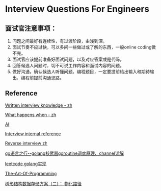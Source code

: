 # Interview Questions For Engineers

## 面试官注意事项：
1. 问题之间最好有连续性，有过渡阶段，由浅到深。
2. 面试节奏不应过快，可以多问一些做过或了解的东西，一般online coding做不完。
3. 面试官应该提前准备好面试问题，以及对应答案或是代码。
4. 回答候选人问题时，切不可说工作内容和面试内容的问题。
5. 做好沟通，确认候选人听懂问题。编程题目，一定要提前给出输入和期待输出，编程前提前沟通思路。

## Reference

[Written interview knowledge - zh](https://hit-alibaba.github.io/interview/index.html)

[What happens when - zh](https://github.com/skyline75489/what-happens-when-zh_CN)

[AI](https://github.com/imhuay/Algorithm_Interview_Notes-Chinese)

[Interview internal reference](https://github.com/0voice/interview_internal_reference)

[Reverse interview zh](https://github.com/yifeikong/reverse-interview-zh)

[go语言之行--golang核武器goroutine调度原理、channel详解](https://www.cnblogs.com/wdliu/p/9272220.html)

[leetcode golang实现](https://github.com/huangxingx/leetcode)

[The-Art-Of-Programming](https://github.com/julycoding/The-Art-Of-Programming-By-July)

[树形结构数据存储方案（二）： 物化路径](https://c-xuan.com/2017/03/06/tree-table-store2/)
